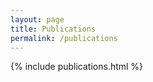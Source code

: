 ```yaml
---
layout: page
title: Publications
permalink: /publications
---
```



{% include publications.html %}
